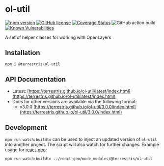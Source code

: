 # ol-util

[![npm version](https://img.shields.io/npm/v/@terrestris/ol-util.svg?style=flat-square)](https://www.npmjs.com/package/@terrestris/ol-util)
[![GitHub license](https://img.shields.io/github/license/terrestris/ol-util?style=flat-square)](https://github.com/terrestris/ol-util/blob/master/LICENSE)
[![Coverage Status](https://img.shields.io/coverallsCoverage/github/terrestris/ol-util?style=flat-square)](https://coveralls.io/github/terrestris/ol-util?branch=master)
![GitHub action build](https://img.shields.io/github/actions/workflow/status/terrestris/ol-util/on-push-master.yml?branch=master&style=flat-square)
[![Known Vulnerabilities](https://img.shields.io/snyk/vulnerabilities/github/terrestris/ol-util?style=flat-square)](https://snyk.io/test/github/terrestris/ol-util)

A set of helper classes for working with OpenLayers

## Installation

```javascript static
npm i @terrestris/ol-util
```

## API Documentation

* Latest: [https://terrestris.github.io/ol-util/latest/index.html](https://terrestris.github.io/ol-util/latest/index.html)
* Docs for other versions are available via the following format:
  * v3.0.0 [https://terrestris.github.io/ol-util/3.0.0/index.html](https://terrestris.github.io/ol-util/3.0.0/index.html)

## Development

`npm run watch:buildto` can be used to inject an updated version of `ol-util` into another project. The script will also watch for further changes. Example usage for [react-geo](https://github.com/terrestris/react-geo):

```sh
npm run watch:buildto ../react-geo/node_modules/@terrestris/ol-util
```
